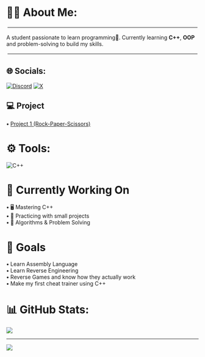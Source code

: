 # 👨‍💻 About Me:
<hr style="border: 3px solid white;">

A student passionate to learn programming🗿. Currently learning **C++**, **OOP** and problem-solving to build my skills.

<hr style="border: 3px solid white;">

## 🌐 Socials:
[![Discord](https://img.shields.io/badge/Discord-%237289DA.svg?logo=discord&logoColor=white)](https://discord.gg/damoni.1337) [![X](https://img.shields.io/badge/X-black.svg?logo=X&logoColor=white)](https://x.com/Damoni_1337) 

## 💻 Project
**•** [Project 1 (Rock-Paper-Scissors)](https://github.com/Damoni1337/Rock-Paper-Scissors)

# ⚙ Tools:
![C++](https://img.shields.io/badge/c++-%2300599C.svg?style=for-the-badge&logo=c%2B%2B&logoColor=white)

# 👾 Currently Working On
**•** 🖥 Mastering C++  
**•** 📌 Practicing with small projects  
**•** 🧠 Algorithms & Problem Solving

# 🎯 Goals
**•** Learn Assembly Language  
**•** Learn Reverse Engineering  
**•** Reverse Games and know how they actually work  
**•** Make my first cheat trainer using C++

# 📊 GitHub Stats:
![](https://github-readme-stats.vercel.app/api/top-langs/?username=Damoni1337&theme=dark&hide_border=false&include_all_commits=true&count_private=false&layout=compact)

---
[![](https://visitcount.itsvg.in/api?id=Damoni&icon=4&color=4)](https://visitcount.itsvg.in)
